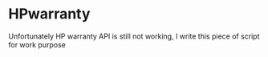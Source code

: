 # HPwarranty
Unfortunately HP warranty API is still not working, I write this piece of script for work purpose
